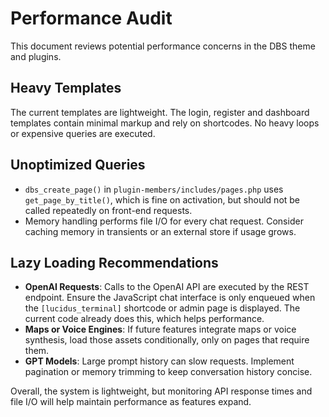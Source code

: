 # Performance Audit

This document reviews potential performance concerns in the DBS theme and plugins.

## Heavy Templates

The current templates are lightweight. The login, register and dashboard templates contain minimal markup and rely on shortcodes. No heavy loops or expensive queries are executed.

## Unoptimized Queries

- `dbs_create_page()` in `plugin-members/includes/pages.php` uses `get_page_by_title()`, which is fine on activation, but should not be called repeatedly on front-end requests.
- Memory handling performs file I/O for every chat request. Consider caching memory in transients or an external store if usage grows.

## Lazy Loading Recommendations

- **OpenAI Requests**: Calls to the OpenAI API are executed by the REST endpoint. Ensure the JavaScript chat interface is only enqueued when the `[lucidus_terminal]` shortcode or admin page is displayed. The current code already does this, which helps performance.
- **Maps or Voice Engines**: If future features integrate maps or voice synthesis, load those assets conditionally, only on pages that require them.
- **GPT Models**: Large prompt history can slow requests. Implement pagination or memory trimming to keep conversation history concise.

Overall, the system is lightweight, but monitoring API response times and file I/O will help maintain performance as features expand.
